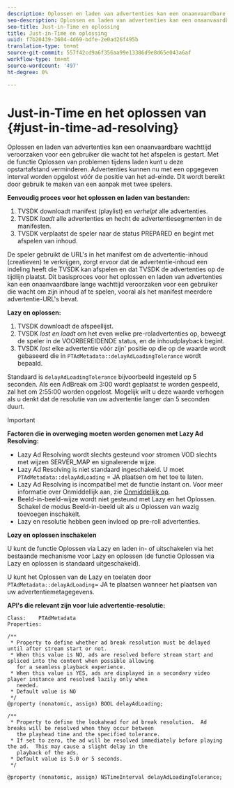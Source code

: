 ```yaml
---
description: Oplossen en laden van advertenties kan een onaanvaardbare wachttijd veroorzaken voor een gebruiker die wacht tot het afspelen is gestart. Met de functie Oplossen van problemen tijdens laden kunt u deze opstartafstand verminderen. Advertenties kunnen nu met een opgegeven interval worden opgelost vóór de positie van het ad-einde. Dit wordt bereikt door gebruik te maken van een aanpak met twee spelers.
seo-description: Oplossen en laden van advertenties kan een onaanvaardbare wachttijd veroorzaken voor een gebruiker die wacht tot het afspelen is gestart. Met de functie Oplossen van problemen tijdens laden kunt u deze opstartafstand verminderen. Advertenties kunnen nu met een opgegeven interval worden opgelost vóór de positie van het ad-einde. Dit wordt bereikt door gebruik te maken van een aanpak met twee spelers.
seo-title: Just-in-Time en oplossing
title: Just-in-Time en oplossing
uuid: f7b20439-3604-4d69-bdfe-2e0ad26f495b
translation-type: tm+mt
source-git-commit: 557f42cd9a6f356aa99e13386d9e8d65e043a6af
workflow-type: tm+mt
source-wordcount: '497'
ht-degree: 0%

---
```



# Just-in-Time en het oplossen van {#just-in-time-ad-resolving}

Oplossen en laden van advertenties kan een onaanvaardbare wachttijd veroorzaken voor een gebruiker die wacht tot het afspelen is gestart. Met de functie Oplossen van problemen tijdens laden kunt u deze opstartafstand verminderen. Advertenties kunnen nu met een opgegeven interval worden opgelost vóór de positie van het ad-einde. Dit wordt bereikt door gebruik te maken van een aanpak met twee spelers.

**Eenvoudig proces voor het oplossen en laden van bestanden:**

1. TVSDK downloadt manifest (playlist) en *verhelpt* alle advertenties.
1. TVSDK *laadt* alle advertenties en hecht de advertentiesegmenten in de manifesten.
1. TVSDK verplaatst de speler naar de status PREPARED en begint met afspelen van inhoud.

De speler gebruikt de URL&#39;s in het manifest om de advertentie-inhoud (creatieven) te verkrijgen, zorgt ervoor dat de advertentie-inhoud een indeling heeft die TVSDK kan afspelen en dat TVSDK de advertenties op de tijdlijn plaatst. Dit basisproces voor het oplossen en laden van advertenties kan een onaanvaardbare lange wachttijd veroorzaken voor een gebruiker die wacht om zijn inhoud af te spelen, vooral als het manifest meerdere advertentie-URL&#39;s bevat.

**Lazy en oplossen:**

1. TVSDK downloadt de afspeellijst.
1. TVSDK *lost en laadt* om het even welke pre-roladvertenties op, beweegt de speler in de VOORBEREIDENDE status, en de inhoudplayback begint.
1. TVSDK *lost* elke advertentie vóór zijn&#39; positie op die op de waarde wordt gebaseerd die in `PTAdMetadata::delayAdLoadingTolerance` wordt bepaald.

Standaard is `delayAdLoadingTolerance` bijvoorbeeld ingesteld op 5 seconden. Als een AdBreak om 3:00 wordt geplaatst te worden gespeeld, zal het om 2:55:00 worden opgelost. Mogelijk wilt u deze waarde verhogen als u denkt dat de resolutie van uw advertentie langer dan 5 seconden duurt.

>[!IMPORTANT]
>
>**Factoren die in overweging moeten worden genomen met Lazy Ad Resolving:**
>* Lazy Ad Resolving wordt slechts gesteund voor stromen VOD slechts met wijzen SERVER_MAP en signalerende wijze.
>* Lazy Ad Resolving is niet standaard ingeschakeld. U moet `PTAdMetadata::delayAdLoading` = JA plaatsen om het toe te laten.
>* Lazy Ad Resolving is incompatibel met de functie Instant on. Voor meer informatie over Onmiddellijk aan, zie [Onmiddellijk op](../../tvsdk-3x-ios-prog/ios-3x-instant-on-ios.md).
>* Beeld-in-beeld-wijze wordt niet gesteund met Lazy en het Oplossen. Schakel de modus Beeld-in-beeld uit als u Oplossen van wazig toevoegen inschakelt.
>* Lazy en resolutie hebben geen invloed op pre-roll advertenties.

>


**Lozy en oplossen inschakelen**

U kunt de functie Oplossen via Lazy en laden in- of uitschakelen via het bestaande mechanisme voor Lazy en oplossen (de functie Oplossen via Lazy en oplossen is standaard uitgeschakeld).

U kunt het Oplossen van de Lazy en toelaten door `PTAdMetadata::delayAdLoading`= JA te plaatsen wanneer het plaatsen van uw advertentiemetagegevens.

**API&#39;s die relevant zijn voor luie advertentie-resolutie:**

```
Class:    PTAdMetadata 
Properties: 
  
/** 
 * Property to define whether ad break resolution must be delayed until after stream start or not. 
 * When this value is NO, ads are resolved before stream start and spliced into the content when possible allowing  
   for a seamless playback experience. 
 * When this value is YES, ads are displayed in a secondary video player instance and resolved lazily only when  
   needed. 
 * Default value is NO 
 */ 
@property (nonatomic, assign) BOOL delayAdLoading; 
  
/** 
 * Property to define the lookahead for ad break resolution.  Ad breaks will be resolved when they occur between  
   the playhead time and the specified tolerance. 
 * If set to zero, the ad will be resolved immediately before playing the ad.  This may cause a slight delay in the  
   playback of the ads. 
 * Default value is 5.0 or 5 seconds. 
 */ 
  
@property (nonatomic, assign) NSTimeInterval delayAdLoadingTolerance;
```
